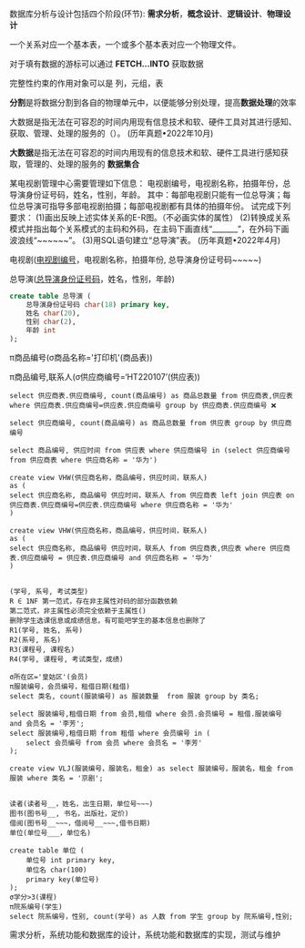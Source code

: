 ## 

数据库分析与设计包括四个阶段(环节): **需求分析**，**概念设计**、**逻辑设计**、**物理设计**

一个关系对应一个基本表，一个或多个基本表对应一个物理文件。

对于填有数据的游标可以通过 **FETCH...INTO** 获取数据

完整性约束的作用对象可以是 列，元组，表

**分割**是将数据分割到各自的物理单元中，以便能够分别处理，提高**数据处理**的效率

大数据是指无法在可容忍的时间内用现有信息技术和软、硬件工具对其进行感知、获取、管理、处理的服务的（）。 (历年真题•2022年10月)

**大数据**是指无法在可容忍的时间内用现有的信息技术和软、硬件工具进行感知获取，管理的、处理的服务的 **数据集合**



某电视剧管理中心需要管理如下信息：
电视剧编号，电视剧名称，拍摄年份，总导演身份证号码，姓名，性别，年龄。
其中：每部电视剧只能有一位总导演；每位总导演可指导多部电视剧拍摄；每部电视剧都有具体的拍摄年份。
试完成下列要求：
(1)画出反映上述实体关系的E-R图。（不必画实体的属性）
(2)转换成关系模式并指出每个关系模式的主码和外码，在主码下画直线“_______”，在外码下画波浪线“~~~~~~”。
(3)用SQL语句建立“总导演”表。 (历年真题•2022年4月)

电视剧(<u>电视剧编号</u>，电视剧名称，拍摄年份, 总导演身份证号码~~~~~)

总导演(<u>总导演身份证号码</u>，姓名，性别，年龄)

```sql
create table 总导演 (
    总导演身份证号码 char(18) primary key,
    姓名 char(20),
    性别 char(2),
    年龄 int
);
```

π商品编号(σ商品名称='打印机'(商品表)) 

π商品编号,联系人(σ供应商编号=‘HT220107’(供应表))

```
select 供应商表.供应商编号, count(商品编号) as 商品总数量 from 供应商表,供应表 where 供应商表.供应商编号=供应表.供应商编号 group by 供应商表.供应商编号 ❌

select 供应商编号, count(商品编号) as 商品总数量 from 供应表 group by 供应商编号

select 商品编号, 供应时间 from 供应表 where 供应商编号 in (select 供应商编号 from 供应商表 where 供应商名称 = '华为')

create view VHW(供应商名称，商品编号，供应时间，联系人)
as (
select 供应商名称, 商品编号 供应时间，联系人 from 供应商表 left join 供应表 on 供应商表.供应商编号=供应表.供应商编号 where 供应商名称 = '华为'
)

create view VHW(供应商名称，商品编号，供应时间，联系人)
as (
select 供应商名称, 商品编号 供应时间，联系人 from 供应商表,供应表 where 供应商表.供应商编号 = 供应表.供应商编号 and 供应商名称 = '华为'
)


(学号, 系号, 考试类型)
R ∈ 1NF 第一范式，存在非主属性对码的部分函数依赖
第二范式，非主属性必须完全依赖于主属性()
删除学生选课信息或成绩信息，有可能吧学生的基本信息也删除了
R1(学号, 姓名, 系号)
R2(系号, 系名)
R3(课程号, 课程名)
R4(学号, 课程号, 考试类型，成绩)

σ所在区='皇姑区'(会员)
π服装编号，会员编号，租借日期(租借)
select 类名, count(服装编号) as 服装数量  from 服装 group by 类名;

select 服装编号,租借日期 from 会员,租借 where 会员.会员编号 = 租借.服装编号 and 会员名 = '李芳';
select 服装编号,租借日期 from 租借 where 会员编号 in (
	select 会员编号 from 会员 where 会员名 = '李芳'
);

create view VLJ(服装编号，服装名，租金) as select 服装编号，服装名，租金 from 服装 where 类名 = '京剧';


读者(读者号__，姓名，出生日期，单位号~~~)
图书(图书号__, 书名，出版社，定价)
借阅(图书号__~~~，借阅号__~~~,借书日期)
单位(单位号___，单位名)

create table 单位 (
	单位号 int primary key,
	单位名 char(100)
	primary key(单位号)
);
σ学分>3(课程)
π院系编号(学生)
select 院系编号，性别, count(学号) as 人数 from 学生 group by 院系编号,性别;

```

需求分析，系统功能和数据库的设计，系统功能和数据库的实现，测试与维护

